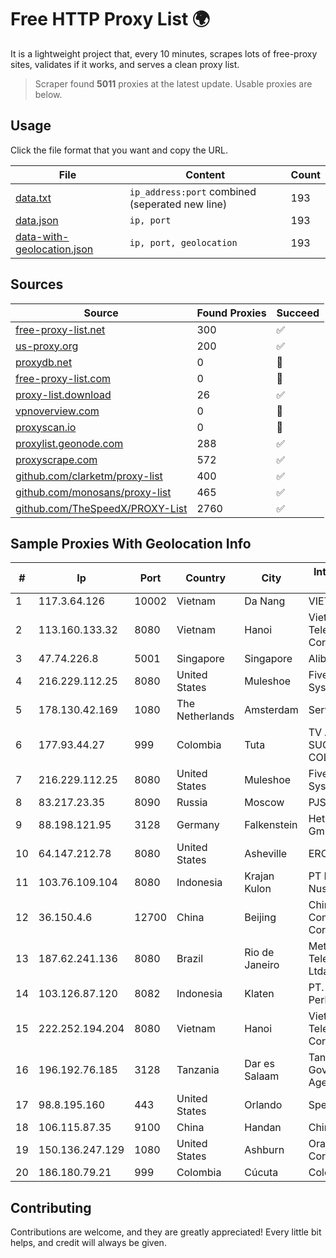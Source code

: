 
# Free HTTP Proxy List 🌍

It is a lightweight project that, every 10 minutes, scrapes lots of free-proxy sites, validates if it works, and serves a clean proxy list.


> Scraper found **5011** proxies at the latest update. Usable proxies are below.

## Usage

Click the file format that you want and copy the URL.


|File|Content|Count|
|----|-------|-----|
|[data.txt](https://raw.githubusercontent.com/themiralay/Proxy-List-World/master/data.txt)|`ip_address:port` combined (seperated new line)|193|
|[data.json](https://raw.githubusercontent.com/themiralay/Proxy-List-World/master/data.json)|`ip, port`|193|
|[data-with-geolocation.json](https://raw.githubusercontent.com/themiralay/Proxy-List-World/master/data-with-geolocation.json)|`ip, port, geolocation`|193|

## Sources

|Source|Found Proxies|Succeed|
|------|-------------|-------|
|[free-proxy-list.net](https://free-proxy-list.net)|300|✅|
|[us-proxy.org](https://www.us-proxy.org)|200|✅|
|[proxydb.net](http://proxydb.net)|0|🚫|
|[free-proxy-list.com](https://free-proxy-list.com/?page=&port=&type%5B%5D=http&type%5B%5D=https&up_time=0&search=Search)|0|🚫|
|[proxy-list.download](https://www.proxy-list.download/HTTP)|26|✅|
|[vpnoverview.com](https://vpnoverview.com/privacy/anonymous-browsing/free-proxy-servers)|0|🚫|
|[proxyscan.io](https://www.proxyscan.io)|0|🚫|
|[proxylist.geonode.com](https://proxylist.geonode.com/api/proxy-list?limit=300&page=1&sort_by=lastChecked&sort_type=desc&protocols=http,https)|288|✅|
|[proxyscrape.com](https://api.proxyscrape.com/v2/?request=displayproxies&protocol=http&timeout=10000&country=all&ssl=all&anonymity=all)|572|✅|
|[github.com/clarketm/proxy-list](https://raw.githubusercontent.com/clarketm/proxy-list/master/proxy-list-raw.txt)|400|✅|
|[github.com/monosans/proxy-list](https://raw.githubusercontent.com/monosans/proxy-list/main/proxies/http.txt)|465|✅|
|[github.com/TheSpeedX/PROXY-List](https://raw.githubusercontent.com/TheSpeedX/PROXY-List/master/http.txt)|2760|✅|


## Sample Proxies With Geolocation Info

|#|Ip|Port|Country|City|Internet Service Provider|
|-|--|----|-------|----|-------------------------|
|1|117.3.64.126|10002|Vietnam|Da Nang|VIETTEL|
|2|113.160.133.32|8080|Vietnam|Hanoi|VietNam Post and Telecom Corporation|
|3|47.74.226.8|5001|Singapore|Singapore|Alibaba Cloud LLC|
|4|216.229.112.25|8080|United States|Muleshoe|Five Area Systems, LLC|
|5|178.130.42.169|1080|The Netherlands|Amsterdam|Servers Tech Fzco|
|6|177.93.44.27|999|Colombia|Tuta|TV AZTECA SUCURSAL COLOMBIA|
|7|216.229.112.25|8080|United States|Muleshoe|Five Area Systems, LLC|
|8|83.217.23.35|8090|Russia|Moscow|PJSC Rostelecom|
|9|88.198.121.95|3128|Germany|Falkenstein|Hetzner Online GmbH|
|10|64.147.212.78|8080|United States|Asheville|ERC Broadband|
|11|103.76.109.104|8080|Indonesia|Krajan Kulon|PT Mahawira Nusantara Grup|
|12|36.150.4.6|12700|China|Beijing|China Mobile Communications Corporation|
|13|187.62.241.136|8080|Brazil|Rio de Janeiro|Metroflex Telecomunicacoes Ltda|
|14|103.126.87.120|8082|Indonesia|Klaten|PT. Rasi Bintang Perkasa|
|15|222.252.194.204|8080|Vietnam|Hanoi|VietNam Post and Telecom Corporation|
|16|196.192.76.185|3128|Tanzania|Dar es Salaam|Tanzania e-Government Agency|
|17|98.8.195.160|443|United States|Orlando|Spectrum|
|18|106.115.87.35|9100|China|Handan|Chinanet|
|19|150.136.247.129|1080|United States|Ashburn|Oracle Corporation|
|20|186.180.79.21|999|Colombia|Cúcuta|Colombia Móvil|



## Contributing

Contributions are welcome, and they are greatly appreciated! Every
little bit helps, and credit will always be given.

